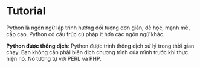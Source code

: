 # Tutorial

Python là ngôn ngữ lập trình hướng đối tượng đơn giản, dễ học, mạnh mẽ, cấp cao. Python có cấu trúc cú pháp ít hơn các ngôn ngữ khác.

**Python được thông dịch**: Python được trình thông dịch xử lý trong thời gian chạy. Bạn không cần phải biên dịch chương trình của mình trước khi thực hiện nó. Nó tương tự với PERL và PHP.
